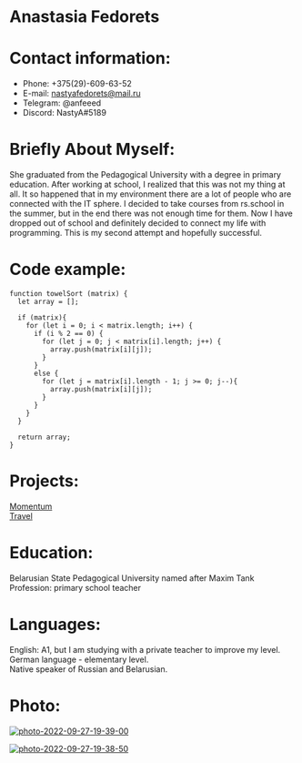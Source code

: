 # Anastasia Fedorets

# Contact information:

- Phone: +375(29)-609-63-52
- E-mail: nastyafedorets@mail.ru
- Telegram: @anfeeed
- Discord: NastyA#5189

# Briefly About Myself:

She graduated from the Pedagogical University with a degree in primary education. After working at school, I realized that this was not my thing at all. It so happened that in my environment there are a lot of people who are connected with the IT sphere. I decided to take courses from rs.school in the summer, but in the end there was not enough time for them. Now I have dropped out of school and definitely decided to connect my life with programming. This is my second attempt and hopefully successful.

# Code example:

```
function towelSort (matrix) {
  let array = [];

  if (matrix){
    for (let i = 0; i < matrix.length; i++) {
      if (i % 2 == 0) {
        for (let j = 0; j < matrix[i].length; j++) {
          array.push(matrix[i][j]);
        }
      }
      else {
        for (let j = matrix[i].length - 1; j >= 0; j--){
          array.push(matrix[i][j]);
        }
      }
    }
  }

  return array;
}

```
# Projects: 
[Momentum](https://rolling-scopes-school.github.io/nnnastyaa-JSFEPRESCHOOL2022Q2/momentum/)  
[Travel](https://rolling-scopes-school.github.io/nnnastyaa-JSFEPRESCHOOL2022Q2/travel/)

# Education:

Belarusian State Pedagogical University named after Maxim Tank
Profession: primary school teacher

# Languages:
English: A1, but I am studying with a private teacher to improve my level.<br>
German language - elementary level.<br>
Native speaker of Russian and Belarusian.

# Photo:

<a href="https://imgbb.com/"><img src="https://i.ibb.co/QQ41pQc/photo-2022-09-27-19-39-00.jpg" alt="photo-2022-09-27-19-39-00"/></a>

<a href="https://imgbb.com/"><img src="https://i.ibb.co/qjK8V7Y/photo-2022-09-27-19-38-50.jpg" alt="photo-2022-09-27-19-38-50"/></a>
